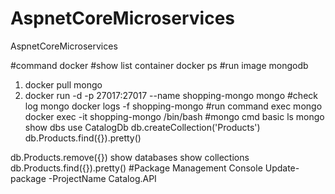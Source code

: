 # AspnetCoreMicroservices
AspnetCoreMicroservices

#command docker
#show list container
docker ps
#run image mongodb
1. docker pull mongo
2. docker run -d -p 27017:27017 --name shopping-mongo mongo
#check log mongo
docker logs -f shopping-mongo
#run command exec mongo
docker exec -it shopping-mongo /bin/bash
#mongo cmd basic 
ls
mongo
show dbs
use CatalogDb
db.createCollection('Products')
db.Products.find({}).pretty()

db.Products.remove({})
show databases
show collections
db.Products.find({}).pretty()
#Package Management Console
Update-package -ProjectName Catalog.API